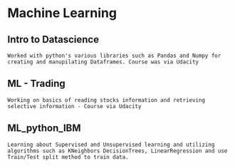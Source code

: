 # Machine Learning

## Intro to Datascience
	Worked with python's various libraries such as Pandas and Numpy for creating and manupilating Dataframes. Course was via Udacity

## ML - Trading
	Working on basics of reading stocks information and retrieving selective information - Course via Udacity

## ML_python_IBM
	Learning about Supervised and Unsupervised learning and utilizing algorithms such as KNeighbors DecisionTrees, LinearRegression and use Train/Test split method to train data.